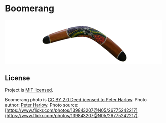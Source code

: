 # Boomerang

![Boomerangs](logo.png)

## License

Project is [MIT licensed](LICENSE).

Boomerang photo is [CC BY 2.0 Deed licensed to Peter Harlow](https://creativecommons.org/licenses/by/2.0/).
Photo author: [Peter Harlow](https://www.flickr.com/photos/one-world-is-enough/).
Photo source: [https://www.flickr.com/photos/139843207@N05/26775242217](https://www.flickr.com/photos/139843207@N05/26775242217).